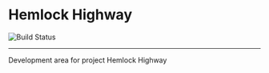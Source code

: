 # Hemlock Highway

![Build Status](https://travis-ci.org/milesgranger/hemlock-highway.svg?branch=master)

---

Development area for project Hemlock Highway